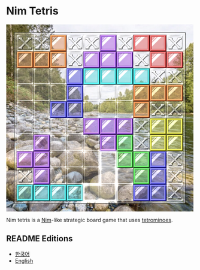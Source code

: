 # Nim Tetris

<img align="left" src="doc/title0.png" width="500px"><br clear="left"/>

Nim tetris is a [Nim](https://en.wikipedia.org/wiki/Nim)-like strategic board game that uses [tetrominoes](https://en.wikipedia.org/wiki/Tetromino).



## README Editions

- [한국어](README.kor.md)
- [English](README.eng.md)

